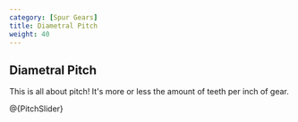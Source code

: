 ```yaml
---
category: [Spur Gears]
title: Diametral Pitch
weight: 40
---
```


## Diametral Pitch

This is all about pitch! It's more or less the amount of teeth per inch of gear.

@{PitchSlider}
